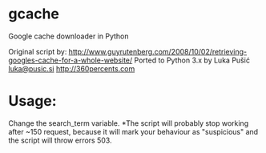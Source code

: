 gcache
======

Google cache downloader in Python

Original script by: http://www.guyrutenberg.com/2008/10/02/retrieving-googles-cache-for-a-whole-website/
Ported to Python 3.x by Luka Pušić <luka@pusic.si> http://360percents.com

Usage:
====
Change the search_term variable.
*The script will probably stop working after ~150 request, because it will mark your behaviour as "suspicious" and the script will throw errors 503.